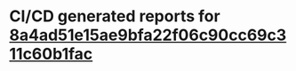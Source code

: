 # CI/CD generated reports for [8a4ad51e15ae9bfa22f06c90cc69c311c60b1fac](https://github.com/hydephp/develop/commit/8a4ad51e15ae9bfa22f06c90cc69c311c60b1fac)
